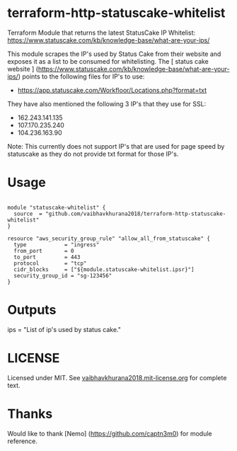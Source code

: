 # terraform-http-statuscake-whitelist
Terraform Module that returns the latest StatusCake IP Whitelist: https://www.statuscake.com/kb/knowledge-base/what-are-your-ips/

This module scrapes the IP's used by Status Cake from their website and exposes it as a list to be consumed for whitelisting. The [ status cake website ] (https://www.statuscake.com/kb/knowledge-base/what-are-your-ips/) points to the following files for IP's to use: 

- https://app.statuscake.com/Workfloor/Locations.php?format=txt

They have also mentioned the following 3 IP's that they use for SSL: 

- 162.243.141.135
- 107.170.235.240
- 104.236.163.90

Note: This currently does not support IP's that are used for page speed by statuscake as they do not provide txt format for those IP's. 

# Usage

```hcl

module "statuscake-whitelist" {
  source  = "github.com/vaibhavkhurana2018/terraform-http-statuscake-whitelist"
}

resource "aws_security_group_rule" "allow_all_from_statuscake" {
  type            = "ingress"
  from_port       = 0
  to_port         = 443
  protocol        = "tcp"
  cidr_blocks     = ["${module.statuscake-whitelist.ipsr}"]
  security_group_id = "sg-123456"
}
```
# Outputs

ips = "List of ip's used by status cake."

# LICENSE

Licensed under MIT. See [vaibhavkhurana2018.mit-license.org](https://vaibhavkhurana2018.mit-license.org/) for complete text.

# Thanks

Would like to thank [Nemo] (https://github.com/captn3m0) for module reference. 